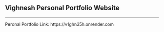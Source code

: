 <h2>Vighnesh Personal Portfolio Website</h2>
<hr>
Peronal Portfolio Link: https://v1ghn35h.onrender.com
